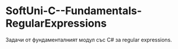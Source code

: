 # SoftUni-C--Fundamentals-RegularExpressions
Задачи от фундаменталният модул със C# за regular expressions. 
